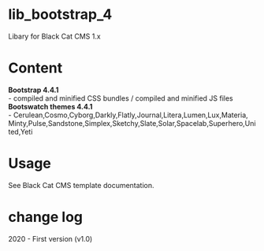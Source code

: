 # lib_bootstrap_4
Libary for Black Cat CMS 1.x

# Content
<b>Bootstrap 4.4.1</b><br> - compiled and minified CSS bundles / compiled and minified JS files<br>
<b>Bootswatch themes 4.4.1</b><br> - Cerulean,Cosmo,Cyborg,Darkly,Flatly,Journal,Litera,Lumen,Lux,Materia,<br>Minty,Pulse,Sandstone,Simplex,Sketchy,Slate,Solar,Spacelab,Superhero,United,Yeti

# Usage
See Black Cat CMS template documentation.

# change log
2020 - First version (v1.0)
 
